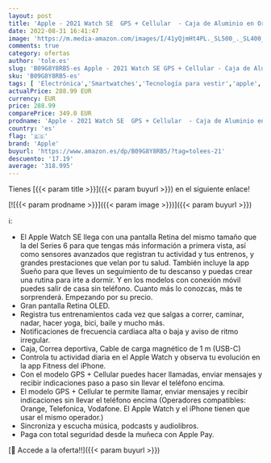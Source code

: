 ```yaml
---
layout: post
title: 'Apple - 2021 Watch SE  GPS + Cellular  - Caja de Aluminio en Oro de 40 mm - Correa Loop Deportiva en Color maíz/Blanco'
date: 2022-08-31 16:41:47
image: 'https://m.media-amazon.com/images/I/41yQjmHt4PL._SL500_._SL400_.jpg'
comments: true
category: ofertas
author: 'tole.es'
slug: 'B09G8Y8RB5-es Apple - 2021 Watch SE GPS + Cellular - Caja de Aluminio en...'
sku: 'B09G8Y8RB5-es'
tags: [ 'Electrónica','Smartwatches','Tecnología para vestir','apple','🇪🇸', ]
actualPrice: 288.99 EUR
currency: EUR
price: 288.99
comparePrice: 349.0 EUR
prodname: 'Apple - 2021 Watch SE  GPS + Cellular  - Caja de Aluminio en Oro de 40 mm - Correa Loop Deportiva en Color maíz/Blanco'
country: 'es'
flag: '🇪🇸'
brand: 'Apple'
buyurl: 'https://www.amazon.es/dp/B09G8Y8RB5/?tag=tolees-21'
descuento: '17.19'
average: '318.995'
---
```


Tienes [{{< param title >}}]({{< param buyurl >}}) en el siguiente enlace!

[![{{< param prodname >}}]({{< param image >}})]({{< param buyurl >}})

ℹ️:

- El Apple Watch SE llega con una pantalla Retina del mismo tamaño que la del Series 6 para que tengas más información a primera vista, así como sensores avanzados que registran tu actividad y tus entrenos, y grandes prestaciones que velan por tu salud. También incluye la app Sueño para que lleves un seguimiento de tu descanso y puedas crear una rutina para irte a dormir. Y en los modelos con conexión móvil puedes salir de casa sin teléfono. Cuanto más lo conozcas, más te sorprenderá. Empezando por su precio.
- Gran pantalla Retina OLED.
- Registra tus entrenamientos cada vez que salgas a correr, caminar, nadar, hacer yoga, bici, baile y mucho más.
- Notificaciones de frecuencia cardiaca alta o baja y aviso de ritmo irregular.
- Caja, Correa deportiva, Cable de carga magnético de 1 m (USB-C)
- Controla tu actividad diaria en el Apple Watch y observa tu evolución en la app Fitness del iPhone.
- Con el modelo GPS + Cellular puedes hacer llamadas, enviar mensajes y recibir indicaciones paso a paso sin llevar el teléfono encima.
- El modelo GPS + Cellular te permite llamar, enviar mensajes y recibir indicaciones sin llevar el teléfono encima (Operadores compatibles: Orange, Telefonica, Vodafone. El Apple Watch y el iPhone tienen que usar el mismo operador.)
- Sincroniza y escucha música, podcasts y audiolibros.
- Paga con total seguridad desde la muñeca con Apple Pay.

[🛒 Accede a la oferta!!]({{< param buyurl >}})
